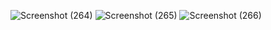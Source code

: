![Screenshot (264)](https://github.com/Adamhanafi22/Tugas10_20220140129/assets/127090327/8f318d40-2901-455f-9b68-a65753ca48e4)
![Screenshot (265)](https://github.com/Adamhanafi22/Tugas10_20220140129/assets/127090327/107d9b67-c655-4224-8fb7-0cb86bc838dc)
![Screenshot (266)](https://github.com/Adamhanafi22/Tugas10_20220140129/assets/127090327/a75d4681-075d-42c1-bb6a-433374893391)
